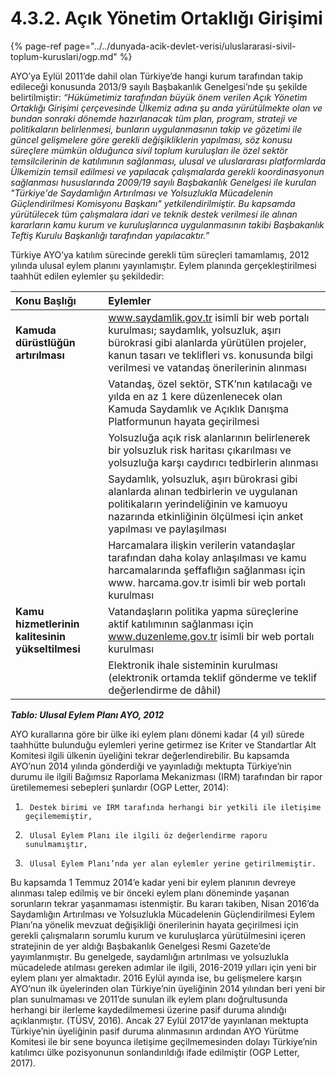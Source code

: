 # 4.3.2. Açık Yönetim Ortaklığı Girişimi

{% page-ref page="../../dunyada-acik-devlet-verisi/uluslararasi-sivil-toplum-kuruslari/ogp.md" %}

AYO’ya Eylül 2011’de dahil olan Türkiye’de hangi kurum tarafından takip edileceği konusunda 2013/9 sayılı Başbakanlık Genelgesi’nde şu şekilde belirtilmiştir: _“Hükümetimiz tarafından büyük önem verilen Açık Yönetim Ortaklığı Girişimi çerçevesinde Ülkemiz adına şu anda yürütülmekte olan ve bundan sonraki dönemde hazırlanacak tüm plan, program, strateji ve politikaların belirlenmesi, bunların uygulanmasının takip ve gözetimi ile güncel gelişmelere göre gerekli değişikliklerin yapılması, söz konusu süreçlere mümkün olduğunca sivil toplum kuruluşları ile özel sektör temsilcilerinin de katılımının sağlanması, ulusal ve uluslararası platformlarda Ülkemizin temsil edilmesi ve yapılacak çalışmalarda gerekli koordinasyonun sağlanması hususlarında 2009/19 sayılı Başbakanlık Genelgesi ile kurulan "Türkiye'de Saydamlığın Artırılması ve Yolsuzlukla Mücadelenin Güçlendirilmesi Komisyonu Başkanı" yetkilendirilmiştir. Bu kapsamda yürütülecek tüm çalışmalara idari ve teknik destek verilmesi ile alınan kararların kamu kurum ve kuruluşlarınca uygulanmasının takibi Başbakanlık Teftiş Kurulu Başkanlığı tarafından yapılacaktır.”_

Türkiye AYO’ya katılım sürecinde gerekli tüm süreçleri tamamlamış, 2012 yılında ulusal eylem planını yayınlamıştır. Eylem planında gerçekleştirilmesi taahhüt edilen eylemler şu şekildedir:  


| **Konu Başlığı** | **Eylemler** |
| :--- | :--- |
| **Kamuda dürüstlüğün artırılması** | www.saydamlik.gov.tr isimli bir web portalı kurulması; saydamlık, yolsuzluk, aşırı bürokrasi gibi alanlarda yürütülen projeler, kanun tasarı ve teklifleri vs. konusunda bilgi verilmesi ve vatandaş önerilerinin alınması |
|  | Vatandaş, özel sektör, STK’nın katılacağı ve yılda en az 1 kere düzenlenecek olan Kamuda Saydamlık ve Açıklık Danışma Platformunun hayata geçirilmesi |
|  | Yolsuzluğa açık risk alanlarının belirlenerek bir yolsuzluk risk haritası çıkarılması ve yolsuzluğa karşı caydırıcı tedbirlerin alınması |
|  | Saydamlık, yolsuzluk, aşırı bürokrasi gibi alanlarda alınan tedbirlerin ve uygulanan politikaların yerindeliğinin ve kamuoyu nazarında etkinliğinin ölçülmesi için anket yapılması ve paylaşılması |
|  | Harcamalara ilişkin verilerin vatandaşlar tarafından daha kolay anlaşılması ve kamu harcamalarında şeffaflığın sağlanması için www. harcama.gov.tr isimli bir web portalı kurulması |
| **Kamu hizmetlerinin kalitesinin yükseltilmesi** | Vatandaşların politika yapma süreçlerine aktif katılımının sağlanması için www.duzenleme.gov.tr isimli bir web portalı kurulması |
|  | Elektronik ihale sisteminin kurulması \(elektronik ortamda teklif gönderme ve teklif değerlendirme de dâhil\) |

_**Tablo: Ulusal Eylem Planı AYO, 2012**_

AYO kurallarına göre bir ülke iki eylem planı dönemi kadar \(4 yıl\) sürede taahhütte bulunduğu eylemleri yerine getirmez ise Kriter ve Standartlar Alt Komitesi ilgili ülkenin üyeliğini tekrar değerlendirebilir. Bu kapsamda AYO’nun 2014 yılında gönderdiği ve yayınladığı mektupta Türkiye’nin durumu ile ilgili Bağımsız Raporlama Mekanizması \(IRM\) tarafından bir rapor üretilememesi sebepleri şunlardır \(OGP Letter, 2014\):

1.      Destek birimi ve IRM tarafında herhangi bir yetkili ile iletişime geçilememiştir,

2.      Ulusal Eylem Planı ile ilgili öz değerlendirme raporu sunulmamıştır,

3.      Ulusal Eylem Planı’nda yer alan eylemler yerine getirilmemiştir.

 Bu kapsamda 1 Temmuz 2014’e kadar yeni bir eylem planının devreye alınması talep edilmiş ve bir önceki eylem planı döneminde yaşanan sorunların tekrar yaşanmaması istenmiştir. Bu kararı takiben, Nisan 2016’da Saydamlığın Artırılması ve Yolsuzlukla Mücadelenin Güçlendirilmesi Eylem Planı’na yönelik mevzuat değişikliği önerilerinin hayata geçirilmesi için gerekli çalışmaların sorumlu kurum ve kuruluşlarca yürütülmesini içeren stratejinin de yer aldığı Başbakanlık Genelgesi Resmi Gazete’de yayımlanmıştır. Bu genelgede, saydamlığın artırılması ve yolsuzlukla mücadelede atılması gereken adımlar ile ilgili, 2016-2019 yılları için yeni bir eylem planı yer almaktadır. 2016 Eylül ayında ise, bu gelişmelere karşın AYO’nun ilk üyelerinden olan Türkiye’nin üyeliğinin 2014 yılından beri yeni bir plan sunulmaması ve 2011’de sunulan ilk eylem planı doğrultusunda herhangi bir ilerleme kaydedilmemesi üzerine pasif duruma alındığı açıklanmıştır. \(TÜSV, 2016\). Ancak 27 Eylül 2017’de yayınlanan mektupta Türkiye’nin üyeliğinin pasif duruma alınmasının ardından AYO Yürütme Komitesi ile bir sene boyunca iletişime geçilmemesinden dolayı Türkiye’nin katılımcı ülke pozisyonunun sonlandırıldığı ifade edilmiştir \(OGP Letter, 2017\).



